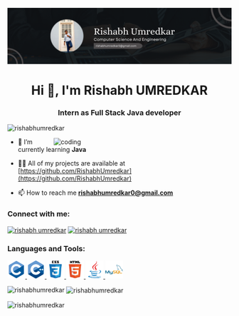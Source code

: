 ![logo](https://github.com/RishabhUmredkar/RishabhUmredkar/blob/main/Blue%2C%20Green%2C%20and%20White%20Modern%20Tech%20Web%20Developer%20LinkedIn%20Banner%20(3).png)

<h1 align="center">Hi 👋, I'm Rishabh UMREDKAR</h1>
<h3 align="center">Intern as Full Stack Java developer</h3>

<p align="left"> <img src="https://komarev.com/ghpvc/?username=rishabhumredkar&label=Profile%20views&color=0e75b6&style=flat" alt="rishabhumredkar" /> </p>

<img align = "right" alt = "coding" width="400" src = "https://media4.giphy.com/media/lP8xu5t2DLGG045H8F/giphy.gif">

- 🌱 I’m currently learning **Java**

- 👨‍💻 All of my projects are available at [https://github.com/RishabhUmredkar](https://github.com/RishabhUmredkar)

- 📫 How to reach me **rishabhumredkar0@gmail.com**

<h3 align="left">Connect with me:</h3>
<p align="left">
<a href="https://fb.com/rishabh_umredkar" target="blank"><img align="center" src="https://raw.githubusercontent.com/rahuldkjain/github-profile-readme-generator/master/src/images/icons/Social/facebook.svg" alt="rishabh umredkar" height="30" width="40" /></a>
<a href="https://instagram.com/rishabh_umredkar" target="blank"><img align="center" src="https://raw.githubusercontent.com/rahuldkjain/github-profile-readme-generator/master/src/images/icons/Social/instagram.svg" alt="rishabh umredkar" height="30" width="40" /></a>
</p>

<h3 align="left">Languages and Tools:</h3>
<p align="left"> <a href="https://www.cprogramming.com/" target="_blank" rel="noreferrer"> <img src="https://raw.githubusercontent.com/devicons/devicon/master/icons/c/c-original.svg" alt="c" width="40" height="40"/> </a> <a href="https://www.w3schools.com/cpp/" target="_blank" rel="noreferrer"> <img src="https://raw.githubusercontent.com/devicons/devicon/master/icons/cplusplus/cplusplus-original.svg" alt="cplusplus" width="40" height="40"/> </a> <a href="https://www.w3schools.com/css/" target="_blank" rel="noreferrer"> <img src="https://raw.githubusercontent.com/devicons/devicon/master/icons/css3/css3-original-wordmark.svg" alt="css3" width="40" height="40"/> </a> <a href="https://www.w3.org/html/" target="_blank" rel="noreferrer"> <img src="https://raw.githubusercontent.com/devicons/devicon/master/icons/html5/html5-original-wordmark.svg" alt="html5" width="40" height="40"/> </a> <a href="https://www.java.com" target="_blank" rel="noreferrer"> <img src="https://raw.githubusercontent.com/devicons/devicon/master/icons/java/java-original.svg" alt="java" width="40" height="40"/> </a> <a href="https://www.mysql.com/" target="_blank" rel="noreferrer"> <img src="https://raw.githubusercontent.com/devicons/devicon/master/icons/mysql/mysql-original-wordmark.svg" alt="mysql" width="40" height="40"/> </a> </p>

<p><img align="left" src="https://github-readme-stats.vercel.app/api/top-langs?username=rishabhumredkar&show_icons=true&locale=en&layout=compact" alt="rishabhumredkar" /></p>
<p>&nbsp;<img align="center" src="https://github-readme-stats.vercel.app/api?username=rishabhumredkar&show_icons=true&locale=en" alt="rishabhumredkar" /></p>


<p><img align="center" src="https://github-readme-streak-stats.herokuapp.com/?user=rishabhumredkar&" alt="rishabhumredkar" /></p>
